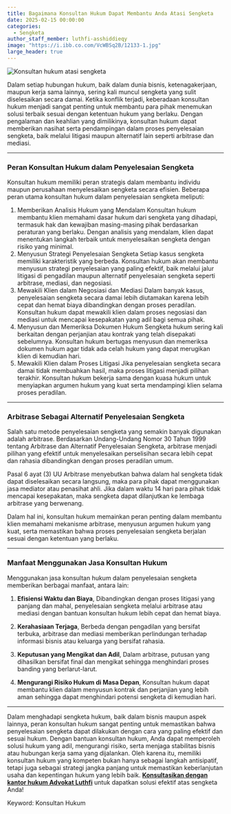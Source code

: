 ```yaml
---
title: Bagaimana Konsultan Hukum Dapat Membantu Anda Atasi Sengketa
date: 2025-02-15 00:00:00
categories:
  - Sengketa
author_staff_member: luthfi-asshiddieqy
image: "https://i.ibb.co.com/VcWBSq2B/12133-1.jpg"
large_header: true
---
```


![Konsultan hukum atasi sengketa](https://i.ibb.co.com/VcWBSq2B/12133-1.jpg)  

Dalam setiap hubungan hukum, baik dalam dunia bisnis, ketenagakerjaan, maupun kerja sama lainnya, sering kali muncul sengketa yang sulit diselesaikan secara damai. Ketika konflik terjadi, keberadaan konsultan hukum menjadi sangat penting untuk membantu para pihak menemukan solusi terbaik sesuai dengan ketentuan hukum yang berlaku. Dengan pengalaman dan keahlian yang dimilikinya, konsultan hukum dapat memberikan nasihat serta pendampingan dalam proses penyelesaian sengketa, baik melalui litigasi maupun alternatif lain seperti arbitrase dan mediasi.

---

### Peran Konsultan Hukum dalam Penyelesaian Sengketa

Konsultan hukum memiliki peran strategis dalam membantu individu maupun perusahaan menyelesaikan sengketa secara efisien. Beberapa peran utama konsultan hukum dalam penyelesaian sengketa meliputi:


1. Memberikan Analisis Hukum yang Mendalam Konsultan hukum membantu klien memahami dasar hukum dari sengketa yang dihadapi, termasuk hak dan kewajiban masing-masing pihak berdasarkan peraturan yang berlaku. Dengan analisis yang mendalam, klien dapat menentukan langkah terbaik untuk menyelesaikan sengketa dengan risiko yang minimal.
2. Menyusun Strategi Penyelesaian Sengketa Setiap kasus sengketa memiliki karakteristik yang berbeda. Konsultan hukum akan membantu menyusun strategi penyelesaian yang paling efektif, baik melalui jalur litigasi di pengadilan maupun alternatif penyelesaian sengketa seperti arbitrase, mediasi, dan negosiasi.
3. Mewakili Klien dalam Negosiasi dan Mediasi Dalam banyak kasus, penyelesaian sengketa secara damai lebih diutamakan karena lebih cepat dan hemat biaya dibandingkan dengan proses peradilan. Konsultan hukum dapat mewakili klien dalam proses negosiasi dan mediasi untuk mencapai kesepakatan yang adil bagi semua pihak.
4. Menyusun dan Memeriksa Dokumen Hukum Sengketa hukum sering kali berkaitan dengan perjanjian atau kontrak yang telah disepakati sebelumnya. Konsultan hukum bertugas menyusun dan memeriksa dokumen hukum agar tidak ada celah hukum yang dapat merugikan klien di kemudian hari.
5. Mewakili Klien dalam Proses Litigasi Jika penyelesaian sengketa secara damai tidak membuahkan hasil, maka proses litigasi menjadi pilihan terakhir. Konsultan hukum bekerja sama dengan kuasa hukum untuk menyiapkan argumen hukum yang kuat serta mendampingi klien selama proses peradilan.

---

### Arbitrase Sebagai Alternatif Penyelesaian Sengketa

Salah satu metode penyelesaian sengketa yang semakin banyak digunakan adalah arbitrase. Berdasarkan Undang-Undang Nomor 30 Tahun 1999 tentang Arbitrase dan Alternatif Penyelesaian Sengketa, arbitrase menjadi pilihan yang efektif untuk menyelesaikan perselisihan secara lebih cepat dan rahasia dibandingkan dengan proses peradilan umum.

Pasal 6 ayat (3) UU Arbitrase menyebutkan bahwa dalam hal sengketa tidak dapat diselesaikan secara langsung, maka para pihak dapat menggunakan jasa mediator atau penasihat ahli. Jika dalam waktu 14 hari para pihak tidak mencapai kesepakatan, maka sengketa dapat dilanjutkan ke lembaga arbitrase yang berwenang.

Dalam hal ini, konsultan hukum memainkan peran penting dalam membantu klien memahami mekanisme arbitrase, menyusun argumen hukum yang kuat, serta memastikan bahwa proses penyelesaian sengketa berjalan sesuai dengan ketentuan yang berlaku.


---

### Manfaat Menggunakan Jasa Konsultan Hukum

Menggunakan jasa konsultan hukum dalam penyelesaian sengketa memberikan berbagai manfaat, antara lain:

1. <b>Efisiensi Waktu dan Biaya</b>, Dibandingkan dengan proses litigasi yang panjang dan mahal, penyelesaian sengketa melalui arbitrase atau mediasi dengan bantuan konsultan hukum lebih cepat dan hemat biaya.

2. <b>Kerahasiaan Terjaga</b>, Berbeda dengan pengadilan yang bersifat terbuka, arbitrase dan mediasi memberikan perlindungan terhadap informasi bisnis atau keluarga yang bersifat rahasia.

3. <b>Keputusan yang Mengikat dan Adil</b>, Dalam arbitrase, putusan yang dihasilkan bersifat final dan mengikat sehingga menghindari proses banding yang berlarut-larut.

4. <b>Mengurangi Risiko Hukum di Masa Depan</b>, Konsultan hukum dapat membantu klien dalam menyusun kontrak dan perjanjian yang lebih aman sehingga dapat menghindari potensi sengketa di kemudian hari.


---

Dalam menghadapi sengketa hukum, baik dalam bisnis maupun aspek lainnya, peran konsultan hukum sangat penting untuk memastikan bahwa penyelesaian sengketa dapat dilakukan dengan cara yang paling efektif dan sesuai hukum. Dengan bantuan konsultan hukum, Anda dapat memperoleh solusi hukum yang adil, mengurangi risiko, serta menjaga stabilitas bisnis atau hubungan kerja sama yang dijalankan. Oleh karena itu, memiliki konsultan hukum yang kompeten bukan hanya sebagai langkah antisipatif, tetapi juga sebagai strategi jangka panjang untuk memastikan keberlanjutan usaha dan kepentingan hukum yang lebih baik. 
<b><a href="https://advokatluthfi.com/contact/">Konsultasikan dengan kantor hukum Advokat Luthfi</a></b> untuk dapatkan solusi efektif atas sengketa Anda!

Keyword: Konsultan Hukum

